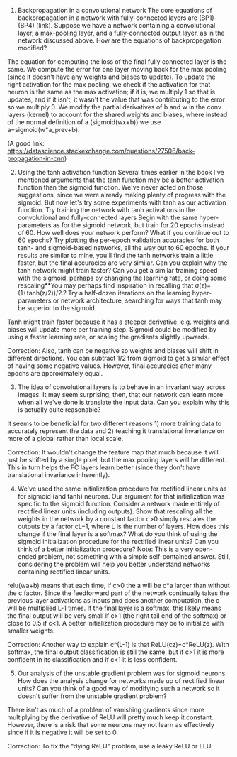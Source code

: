 1. Backpropagation in a convolutional network The core equations of backpropagation in a network with fully-connected layers are (BP1)-(BP4) (link). Suppose we have a network containing a convolutional layer, a max-pooling layer, and a fully-connected output layer, as in the network discussed above. How are the equations of backpropagation modified?

The equation for computing the loss of the final fully connected layer is the same. We compute the error for one layer moving back for the max pooling (since it doesn't have any weights and biases to update). To update the right activation for the max pooling, we check if the activation for that neuron is the same as the max activation; if it is, we multiply 1 so that is updates, and if it isn't, it wasn't the value that was contributing to the error so we multiply 0. We modify the partial derivatives of b and w in the conv layers (kernel) to account for the shared weights and biases, where instead of the normal definition of a (sigmoid(wx+b)) we use a=sigmoid(w\*a_prev+b).

(A good link: https://datascience.stackexchange.com/questions/27506/back-propagation-in-cnn)

2. Using the tanh activation function Several times earlier in the book I've mentioned arguments that the tanh function may be a better activation function than the sigmoid function. We've never acted on those suggestions, since we were already making plenty of progress with the sigmoid. But now let's try some experiments with tanh as our activation function. Try training the network with tanh activations in the convolutional and fully-connected layers Begin with the same hyper-parameters as for the sigmoid network, but train for 20 epochs instead of 60. How well does your network perform? What if you continue out to 60 epochs? Try plotting the per-epoch validation accuracies for both tanh- and sigmoid-based networks, all the way out to 60 epochs. If your results are similar to mine, you'll find the tanh networks train a little faster, but the final accuracies are very similar. Can you explain why the tanh network might train faster? Can you get a similar training speed with the sigmoid, perhaps by changing the learning rate, or doing some rescaling\*\*You may perhaps find inspiration in recalling that σ(z)=(1+tanh(z/2))/2.? Try a half-dozen iterations on the learning hyper-parameters or network architecture, searching for ways that tanh may be superior to the sigmoid.

Tanh might train faster because it has a steeper derivative, e.g. weights and biases will update more per training step. Sigmoid could be modified by using a faster learning rate, or scaling the gradients slightly upwards.

Correction: Also, tanh can be negative so weights and biases will shift in different directions. You can subtract 1/2 from sigmoid to get a similar effect of having some negative values. However, final accuracies after many epochs are approximately equal.

3. The idea of convolutional layers is to behave in an invariant way across images. It may seem surprising, then, that our network can learn more when all we've done is translate the input data. Can you explain why this is actually quite reasonable?

It seems to be beneficial for two different reasons 1) more training data to accurately represent the data and 2) teaching it translational invariance on more of a global rather than local scale.

Correction: It wouldn't change the feature map that much because it will just be shifted by a single pixel, but the max pooling layers will be different. This in turn helps the FC layers learn better (since they don't have translational invariance inherently).

4. We've used the same initialization procedure for rectified linear units as for sigmoid (and tanh) neurons. Our argument for that initialization was specific to the sigmoid function. Consider a network made entirely of rectified linear units (including outputs). Show that rescaling all the weights in the network by a constant factor c>0 simply rescales the outputs by a factor cL−1, where L is the number of layers. How does this change if the final layer is a softmax? What do you think of using the sigmoid initialization procedure for the rectified linear units? Can you think of a better initialization procedure? Note: This is a very open-ended problem, not something with a simple self-contained answer. Still, considering the problem will help you better understand networks containing rectified linear units.

relu(wa+b) means that each time, if c>0 the a will be c\*a larger than without the c factor. Since the feedforward part of the network continually takes the previous layer activations as inputs and does another computation, the c will be multiplied L-1 times. If the final layer is a softmax, this likely means the final output will be very small if c>1 (the right tail end of the softmax) or close to 0.5 if c<1. A better initialization procedure may be to initialize with smaller weights.

Correction: Another way to explain c^(L-1) is that ReLU(cz)=c\*ReLU(z). With softmax, the final output classification is still the same, but if c>1 it is more confident in its classification and if c<1 it is less confident.

5. Our analysis of the unstable gradient problem was for sigmoid neurons. How does the analysis change for networks made up of rectified linear units? Can you think of a good way of modifying such a network so it doesn't suffer from the unstable gradient problem?

There isn't as much of a problem of vanishing gradients since more multiplying by the derivative of ReLU will pretty much keep it constant. However, there is a risk that some neurons may not learn as effectively since if it is negative it will be set to 0.

Correction: To fix the "dying ReLU" problem, use a leaky ReLU or ELU.
